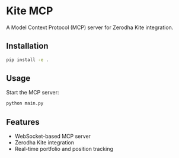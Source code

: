# Kite MCP

A Model Context Protocol (MCP) server for Zerodha Kite integration.

## Installation

```bash
pip install -e .
```

## Usage

Start the MCP server:
```bash
python main.py
```

## Features

- WebSocket-based MCP server
- Zerodha Kite integration
- Real-time portfolio and position tracking 